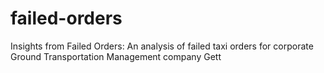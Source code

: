 # failed-orders
Insights from Failed Orders: An analysis of failed taxi orders for corporate Ground Transportation Management company Gett
